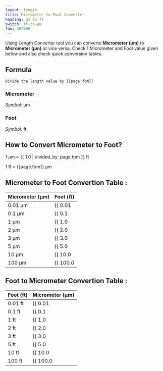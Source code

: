 ```yaml
---
layout: length
title: Micrometer to Foot Converter
heading: μm to ft
switch: ft-to-μm
fom: 304800
---
```


Using Length Converter tool you can converte **Micrometer (μm)** to **Micrometer (μm)** or vice versa. Check 1 Micrometer and Foot value given below and also check quick conversion tables.

## Formula
`Divide the length value by {{page.fom}}`

### Micrometer
*Symbol*: μm

### Foot
*Symbol*: ft

## How to Convert Micrometer to Foot?
1 μm = {{ 1.0 | divided_by: page.fom }} ft

1 ft = {{page.fom}} μm

## Micrometer to Foot Convertion Table :

| Micrometer (μm) | Foot (ft) |
| ---- | ---- |
| 0.01 μm | {{ 0.01 | divided_by: page.fom | round: 12 }} ft |
| 0.1 μm | {{ 0.1 | divided_by: page.fom | round: 12 }} ft |
| 1 μm | {{ 1.0 | divided_by: page.fom | round: 12 }} ft |
| 2 μm | {{ 2.0 | divided_by: page.fom | round: 12 }} ft |
| 3 μm | {{ 3.0 | divided_by: page.fom | round: 12 }} ft |
| 5 μm | {{ 5.0 | divided_by: page.fom | round: 12 }} ft |
| 10 μm | {{ 10.0 | divided_by: page.fom | round: 12 }} ft |
| 100 μm | {{ 100.0 | divided_by: page.fom | round: 12 }} ft |

## Foot to Micrometer Convertion Table :

| Foot (ft) | Micrometer (μm) |
| ---- | ---- |
| 0.01 ft | {{ 0.01 | times: page.fom | round: 12 }} μm |
| 0.1 ft | {{ 0.1 | times: page.fom | round: 12 }} μm |
| 1 ft | {{ 1.0 | times: page.fom | round: 12 }} μm |
| 2 ft | {{ 2.0 | times: page.fom | round: 12 }} μm |
| 3 ft | {{ 3.0 | times: page.fom | round: 12 }} μm |
| 5 ft | {{ 5.0 | times: page.fom | round: 12 }} μm |
| 10 ft | {{ 10.0 | times: page.fom | round: 12 }} μm |
| 100 ft | {{ 100.0 | times: page.fom | round: 12 }} μm |

<script>
selectInput[1].selected = true
selectOutput[5].selected = true
</script>

